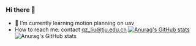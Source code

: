 ### Hi there 👋
- 🌱 I’m currently learning motion planning on uav
- How to reach me: contact qz_liu@tju.edu.cn
[![Anurag's GitHub stats](https://github-readme-stats.vercel.app/api?username=lyd00116)](https://github.com/anuraghazra/github-readme-stats)
![Anurag's GitHub stats](https://github-readme-stats.vercel.app/api?username=lyd00116&count_private=true)
<!--
**lyd00116/lyd00116** is a ✨ _special_ ✨ repository because its `README.md` (this file) appears on your GitHub profile.

Here are some ideas to get you started:

- 🔭 I’m currently working on ...
- 🌱 I’m currently learning ...
- 👯 I’m looking to collaborate on ...
- 🤔 I’m looking for help with ...
- 💬 Ask me about ...
- 📫 How to reach me: ...
- 😄 Pronouns: ...
- ⚡ Fun fact: ...
-->

